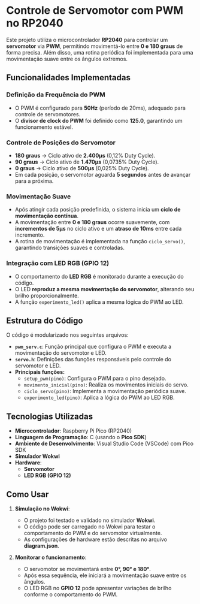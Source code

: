 # Controle de Servomotor com PWM no RP2040

Este projeto utiliza o microcontrolador **RP2040** para controlar um **servomotor** via **PWM**, permitindo movimentá-lo entre **0 e 180 graus** de forma precisa. Além disso, uma rotina periódica foi implementada para uma movimentação suave entre os ângulos extremos.

## Funcionalidades Implementadas

### Definição da Frequência do PWM
- O PWM é configurado para **50Hz** (período de 20ms), adequado para controle de servomotores.
- O **divisor de clock do PWM** foi definido como **125.0**, garantindo um funcionamento estável.

### Controle de Posições do Servomotor
- **180 graus** → Ciclo ativo de **2.400µs** (0,12% Duty Cycle).
- **90 graus** → Ciclo ativo de **1.470µs** (0,0735% Duty Cycle).
- **0 graus** → Ciclo ativo de **500µs** (0,025% Duty Cycle).
- Em cada posição, o servomotor aguarda **5 segundos** antes de avançar para a próxima.

### Movimentação Suave
- Após atingir cada posição predefinida, o sistema inicia um **ciclo de movimentação contínua**.
- A movimentação entre **0 e 180 graus** ocorre suavemente, com **incrementos de 5µs** no ciclo ativo e um **atraso de 10ms** entre cada incremento.
- A rotina de movimentação é implementada na função `ciclo_servo()`, garantindo transições suaves e controladas.

### Integração com LED RGB (GPIO 12)
- O comportamento do **LED RGB** é monitorado durante a execução do código.
- O LED **reproduz a mesma movimentação do servomotor**, alterando seu brilho proporcionalmente.
- A função `experimento_led()` aplica a mesma lógica do PWM ao LED.

## Estrutura do Código

O código é modularizado nos seguintes arquivos:

- **`pwm_serv.c`**: Função principal que configura o PWM e executa a movimentação do servomotor e LED.
- **`servo.h`**: Definições das funções responsáveis pelo controle do servomotor e LED.
- **Principais funções:**
  - `setup_pwm(pino)`: Configura o PWM para o pino desejado.
  - `movimento_inicial(pino)`: Realiza os movimentos iniciais do servo.
  - `ciclo_servo(pino)`: Implementa a movimentação periódica suave.
  - `experimento_led(pino)`: Aplica a lógica do PWM ao LED RGB.

## Tecnologias Utilizadas

- **Microcontrolador**: Raspberry Pi Pico (RP2040)
- **Linguagem de Programação**: C (usando o **Pico SDK**)
- **Ambiente de Desenvolvimento**: Visual Studio Code (VSCode) com Pico SDK
- **Simulador Wokwi**
- **Hardware**:
  - **Servomotor**
  - **LED RGB (GPIO 12)**

## Como Usar

1. **Simulação no Wokwi**:
   - O projeto foi testado e validado no simulador **Wokwi**.
   - O código pode ser carregado no Wokwi para testar o comportamento do PWM e do servomotor virtualmente.
   - As configurações de hardware estão descritas no arquivo **diagram.json**.

2. **Monitorar o funcionamento**:
   - O servomotor se movimentará entre **0°, 90° e 180°**.
   - Após essa sequência, ele iniciará a movimentação suave entre os ângulos.
   - O LED RGB no **GPIO 12** pode apresentar variações de brilho conforme o comportamento do PWM.

